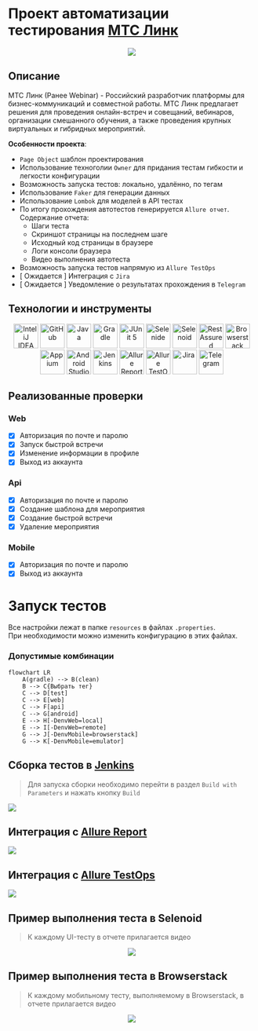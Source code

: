 <h1>Проект автоматизации тестирования <a target="_blank" href="https://mts-link.ru/#form"> МТС Линк </a> </h1>

<p align="center">
<img src="images/logo/mts-link-logo.png">
</p>

## Описание
МТС Линк (Ранее Webinar) - Российский разработчик платформы для бизнес-коммуникаций и совместной работы. МТС Линк предлагает решения для проведения онлайн-встреч и совещаний, вебинаров, организации смешанного обучения, а также проведения крупных виртуальных и гибридных мероприятий.

**Особенности проекта**:
- `Page Object` шаблон проектирования
- Использование техноголии `Owner` для придания тестам гибкости и легкости конфигурации
- Возможность запуска тестов: локально, удалённо, по тегам
- Использование `Faker` для генерации данных
- Использование `Lombok` для моделей в API тестах
- По итогу прохождения автотестов генерируется `Allure отчет`. Содержание отчета:
    - Шаги теста
    - Скриншот страницы на последнем шаге
    - Исходный код страницы в браузере
    - Логи консоли браузера
    - Видео выполнения автотеста
- Возможность запуска тестов напрямую из `Allure TestOps`
- [ Ожидается ] Интеграция с `Jira`
- [ Ожидается ] Уведомление о результатах прохождения в `Telegram`


## Технологии и инструменты
<div align="center">
<a href="https://www.jetbrains.com/idea/"><img alt="InteliJ IDEA" height="50" src="images/logo/Idea.svg" width="50"/></a>
<a href="https://github.com/"><img alt="GitHub" height="50" src="images/logo/GitHub.svg" width="50"/></a>  
<a href="https://www.java.com/"><img alt="Java" height="50" src="images/logo/Java.svg" width="50"/></a>
<a href="https://gradle.org/"><img alt="Gradle" height="50" src="images/logo/Gradle.svg" width="50"/></a>  
<a href="https://junit.org/junit5/"><img alt="JUnit 5" height="50" src="images/logo/Junit5.svg" width="50"/></a>
<a href="https://selenide.org/"><img alt="Selenide" height="50" src="images/logo/Selenide.svg" width="50"/></a>
<a href="https://aerokube.com/selenoid/"><img alt="Selenoid" height="50" src="images/logo/Selenoid.svg" width="50"/></a>
<a href="https://rest-assured.io/"><img alt="RestAssured" height="50" src="images/logo/RestAssured.svg" width="50"/></a>
<a href="https://www.browserstack.com/"><img alt="Browserstack" height="50" src="images/logo/Browserstack.svg" width="50"/></a>
<a href="https://appium.io/"><img alt="Appium" height="50" src="images/logo/Appium.svg" width="50"/></a>
<a href="https://developer.android.com/studio"><img alt="Android Studio" height="50" src="images/logo/Android_Studio.svg" width="50"/></a>
<a href="https://www.jenkins.io/"><img alt="Jenkins" height="50" src="images/logo/Jenkins.svg" width="50"/></a>
<a href="https://github.com/allure-framework/"><img alt="Allure Report" height="50" src="images/logo/Allure.svg" width="50"/></a>
<a href="https://qameta.io/"><img alt="Allure TestOps" height="50" src="images/logo/Allure_TO.svg" width="50"/></a>
<a href="https://www.atlassian.com/software/jira"><img alt="Jira" height="50" src="images/logo/Jira.svg" width="50"/></a>  
<a href="https://telegram.org/"><img alt="Telegram" height="50" src="images/logo/Telegram.svg" width="50"/></a>
</div>

## Реализованные проверки
### Web
- [x] Авторизация по почте и паролю
- [x] Запуск быстрой встречи
- [x] Изменение информации в профиле
- [x] Выход из аккаунта

### Api
- [x] Авторизация по почте и паролю
- [x] Создание шаблона для мероприятия
- [x] Создание быстрой встречи
- [x] Удаление мероприятия

### Mobile
- [x] Авторизация по почте и паролю
- [x] Выход из аккаунта

# Запуск тестов
Все настройки лежат в папке `resources` в файлах `.properties`. <br/>
При необходимости можно изменить конфигурацию в этих файлах.

### Допустимые комбинации

```mermaid 
flowchart LR
    A(gradle) --> B(clean)
    B --> C{Выбрать тег}
    C --> D[test]
    C --> E[web]
    C --> F[api]
    C --> G[android]
    E --> H[-DenvWeb=local]
    E --> I[-DenvWeb=remote]
    G --> J[-DenvMobile=browserstack]
    G --> K[-DenvMobile=emulator]
```

## Cборка тестов в <b><a target="_blank" href="https://jenkins.autotests.cloud/job/022-eachubkov-hw27/">Jenkins</a></b>

>Для запуска сборки необходимо перейти в раздел `Build with Parameters` и нажать кнопку `Build`

<img src="images/screenshots/jenkins.png">

## Интеграция с <b><a target="_blank" href="https://jenkins.autotests.cloud/job/022-eachubkov-hw27/8/allure/">Allure Report</a></b>

<img src="images/screenshots/allure_report.png">

## Интеграция с <b><a target="_blank" href="https://allure.autotests.cloud/project/3960/dashboards">Allure TestOps</a></b>

<img src="images/screenshots/allure_testops.png">

## Пример выполнения теста в Selenoid

> К каждому UI-тесту в отчете прилагается видео
<p align="center">
  <img src="images/video/web-test.gif">
</p>

## Пример выполнения теста в Browserstack

> К каждому мобильному тесту, выполняемому в Browserstack, в отчете прилагается видео
<p align="center">
  <img src="images/video/mobile-test.gif">
</p>
